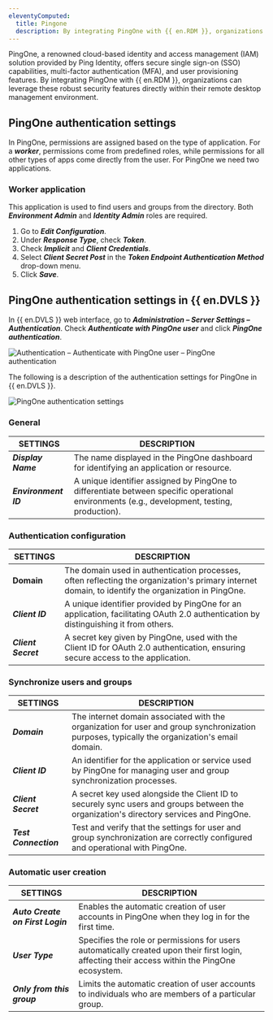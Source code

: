 ```yaml
---
eleventyComputed:
  title: Pingone
  description: By integrating PingOne with {{ en.RDM }}, organizations can leverage these robust security features directly within their remote desktop management environment.
---
```


PingOne, a renowned cloud-based identity and access management (IAM) solution provided by Ping Identity, offers secure single sign-on (SSO) capabilities, multi-factor authentication (MFA), and user provisioning features. By integrating PingOne with {{ en.RDM }}, organizations can leverage these robust security features directly within their remote desktop management environment.

## PingOne authentication settings

In PingOne, permissions are assigned based on the type of application. For a ***worker***, permissions come from predefined roles, while permissions for all other types of apps come directly from the user. For PingOne we need two applications.

### Worker application

This application is used to find users and groups from the directory. Both ***Environment Admin*** and ***Identity Admin*** roles are required. 

1. Go to ***Edit Configuration***.
1. Under ***Response Type***, check ***Token***.
1. Check ***Implicit*** and ***Client Credentials***.
1. Select ***Client Secret Post*** in the ***Token Endpoint Authentication Method*** drop-down menu.
1. Click ***Save***. 

## PingOne authentication settings in {{ en.DVLS }} 

In {{ en.DVLS }} web interface, go to ***Administration – Server Settings – Authentication***. Check ***Authenticate with PingOne user*** and click ***PingOne authentication***.

![Authentication – Authenticate with PingOne user – PingOne authentication](https://cdnweb.devolutions.net/docs/docs_en_server_ServerOp6118.png)

The following is a description of the authentication settings for PingOne in {{ en.DVLS }}.

![PingOne authentication settings](https://cdnweb.devolutions.net/docs/docs_en_server_ServerOp6119.png)

### General

| SETTINGS          | DESCRIPTION                                                                                        |
|-----------------|----------------------------------------------------------------------------------------------------|
| ***Display Name***            | The name displayed in the PingOne dashboard for identifying an application or resource.                     |
| ***Environment ID***          | A unique identifier assigned by PingOne to differentiate between specific operational environments (e.g., development, testing, production).     |

### Authentication configuration
| SETTINGS          | DESCRIPTION                                                                                        |
|-----------------|----------------------------------------------------------------------------------------------------|
| **Domain** | The domain used in authentication processes, often reflecting the organization's primary internet domain, to identify the organization in PingOne.|
| ***Client ID*** | A unique identifier provided by PingOne for an application, facilitating OAuth 2.0 authentication by distinguishing it from others.             |
| ***Client Secret*** | A secret key given by PingOne, used with the Client ID for OAuth 2.0 authentication, ensuring secure access to the application.                |

### Synchronize users and groups
| SETTINGS          | DESCRIPTION                                                                                        |
|-----------------|----------------------------------------------------------------------------------------------------|
| ***Domain*** | The internet domain associated with the organization for user and group synchronization purposes, typically the organization's email domain.    |
| ***Client ID*** | An identifier for the application or service used by PingOne for managing user and group synchronization processes.                            |
|***Client Secret*** | A secret key used alongside the Client ID to securely sync users and groups between the organization's directory services and PingOne.         |
| ***Test Connection*** | Test and verify that the settings for user and group synchronization are correctly configured and operational with PingOne.       |

### Automatic user creation
| SETTINGS          | DESCRIPTION                                                                                        |
|-----------------|----------------------------------------------------------------------------------------------------|
| ***Auto Create on First Login*** | Enables the automatic creation of user accounts in PingOne when they log in for the first time.   |
|***User Type*** | Specifies the role or permissions for users automatically created upon their first login, affecting their access within the PingOne ecosystem.  |
|***Only from this group*** |  Limits the automatic creation of user accounts to individuals who are members of a particular group.   |